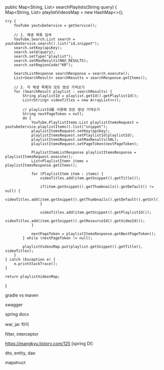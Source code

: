 public Map<String, List<String>> searchPlaylists(String query) {  
    Map<String, List<String>> playlistVideosMap = new HashMap<>();  
  
    try {  
        YouTube youtubeService = getService();  
  
        // 1. 재생 목록 검색  
        YouTube.Search.List search = youtubeService.search().list("id,snippet");  
        search.setKey(apiKey);  
        search.setQ(query);  
        search.setType("playlist");  
        search.setMaxResults(MAX_RESULTS);  
        search.setRegionCode("KR");  
  
        SearchListResponse searchResponse = search.execute();  
        List<SearchResult> searchResults = searchResponse.getItems();  
  
        // 2. 각 재생 목록의 모든 영상 가져오기  
        for (SearchResult playlist : searchResults) {  
            String playlistId = playlist.getId().getPlaylistId();  
            List<String> videoTitles = new ArrayList<>();  
  
            // playlistId를 사용해 모든 영상 가져오기  
            String nextPageToken = null;  
            do {  
                YouTube.PlaylistItems.List playlistItemsRequest = youtubeService.playlistItems().list("snippet");  
                playlistItemsRequest.setKey(apiKey);  
                playlistItemsRequest.setPlaylistId(playlistId);  
                playlistItemsRequest.setMaxResults(50L);  
                playlistItemsRequest.setPageToken(nextPageToken);  
  
                PlaylistItemListResponse playlistItemsResponse = playlistItemsRequest.execute();  
                List<PlaylistItem> items = playlistItemsResponse.getItems();  
  
                for (PlaylistItem item : items) {  
                    videoTitles.add(item.getSnippet().getTitle());  
  
                    if(item.getSnippet().getThumbnails().getDefault() != null) {  
                        videoTitles.add(item.getSnippet().getThumbnails().getDefault().getUrl());  
                    }  
  
                    videoTitles.add(item.getSnippet().getPlaylistId());  
                    videoTitles.add(item.getSnippet().getResourceId().getVideoId());  
                }  
  
                nextPageToken = playlistItemsResponse.getNextPageToken();  
            } while (nextPageToken != null);  
  
            playlistVideosMap.put(playlist.getSnippet().getTitle(), videoTitles);  
        }  
    } catch (Exception e) {  
        e.printStackTrace();  
    }  
  
    return playlistVideosMap;  
}


gradle vs maven

swagger

spring docx

war, jar 차이

filter, interceptor

https://mangkyu.tistory.com/125 [spring DI]

dto, entity, dao

mapstruct